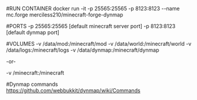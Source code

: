 #RUN CONTAINER
docker run -it -p 25565:25565 -p 8123:8123 --name mc.forge merciless210/minecraft-forge-dynmap

#PORTS
-p 25565:25565  [default minecraft server port]
-p 8123:8123    [default dynmap port]

#VOLUMES
-v /data/mod:/minecraft/mod
-v /data/world:/minecraft/world
-v /data/logs:/minecraft/logs
-v /data/dynmap:/minecraft/dynmap

-or-

-v /minecraft:/minecraft

#Dynmap commands
https://github.com/webbukkit/dynmap/wiki/Commands
